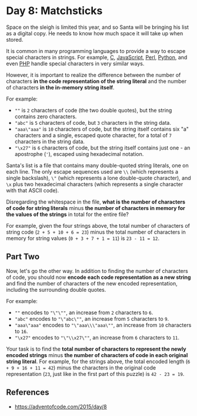 # Day 8: Matchsticks

Space on the sleigh is limited this year, and so Santa will be bringing his list as a digital copy. He needs to know how much space it will take up when stored.

It is common in many programming languages to provide a way to escape special characters in strings. For example, [C](https://en.wikipedia.org/wiki/Escape_sequences_in_C), [JavaScript](https://developer.mozilla.org/en-US/docs/Web/JavaScript/Reference/Global_Objects/String), [Perl](http://perldoc.perl.org/perlop.html#Quote-and-Quote-like-Operators), [Python](https://docs.python.org/2.0/ref/strings.html), and even [PHP](http://php.net/manual/en/language.types.string.php#language.types.string.syntax.double) handle special characters in very similar ways.

However, it is important to realize the difference between the number of characters **in the code representation of the string literal** and the number of characters **in the in-memory string itself**.

For example:

- `""` is `2` characters of code (the two double quotes), but the string contains zero characters.
- `"abc"` is `5` characters of code, but `3` characters in the string data.
- `"aaa\"aaa"` is `10` characters of code, but the string itself contains six "a" characters and a single, escaped quote character, for a total of `7` characters in the string data.
- `"\x27"` is `6` characters of code, but the string itself contains just one - an apostrophe (`'`), escaped using hexadecimal notation.

Santa's list is a file that contains many double-quoted string literals, one on each line. The only escape sequences used are `\\` (which represents a single backslash), `\"` (which represents a lone double-quote character), and `\x` plus two hexadecimal characters (which represents a single character with that ASCII code).

Disregarding the whitespace in the file, **what is the number of characters of code for string literals** minus **the number of characters in memory for the values of the strings** in total for the entire file?

For example, given the four strings above, the total number of characters of string code (`2 + 5 + 10 + 6 = 23`) minus the total number of characters in memory for string values (`0 + 3 + 7 + 1 = 11`) is `23 - 11 = 12`.

## Part Two

Now, let's go the other way. In addition to finding the number of characters of code, you should now **encode each code representation as a new string** and find the number of characters of the new encoded representation, including the surrounding double quotes.

For example:

- `""` encodes to `"\"\""`, an increase from `2` characters to `6`.
- `"abc"` encodes to `"\"abc\""`, an increase from `5` characters to `9`.
- `"aaa\"aaa"` encodes to `"\"aaa\\\"aaa\""`, an increase from `10` characters to `16`.
- `"\x27"` encodes to `"\"\\x27\""`, an increase from `6` characters to `11`.

Your task is to find the **total number of characters to represent the newly encoded strings** minus **the number of characters of code in each original string literal**. For example, for the strings above, the total encoded length (`6 + 9 + 16 + 11 = 42`) minus the characters in the original code representation (`23`, just like in the first part of this puzzle) is `42 - 23 = 19`.

## References
- https://adventofcode.com/2015/day/8
